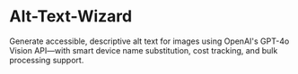 # Alt-Text-Wizard
Generate accessible, descriptive alt text for images using OpenAI's GPT-4o Vision API—with smart device name substitution, cost tracking, and bulk processing support.
